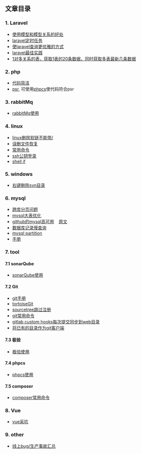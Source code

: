 ## 文章目录

### 1. Laravel
  - [使用模型和模型关系的好处](https://github.com/clms2/arcs/issues/1)
  - [laravel定时任务](https://divinglaravel.com/task-scheduling)
  - [使laravel查询更优雅的方式](https://segmentfault.com/a/1190000012987608)
  - [laravel最佳实践](https://github.com/clms2/arcs/issues/14)
  - [1对多关系的表，获取1表的20条数据，同时获取多表最新几条数据](https://github.com/clms2/arcs/issues/16)
  
### 2. php
  - <a href="https://segmentfault.com/a/1190000015098729" target="_blank">代码简洁</a>
  - [psr](https://psr.phphub.org/), 可使用[phpcs](https://github.com/squizlabs/PHP_CodeSniffer)使代码符合psr
  
### 3. rabbitMq
  - [rabbitMq使用](https://github.com/clms2/arcs/issues/2)
  
### 4. linux
  - [linux删除软链不能带/](https://github.com/clms2/arcs/issues/4)
  - [误删文件恢复](https://github.com/clms2/arcs/issues/3)
  - [常用命令](https://github.com/clms2/arcs/issues/8)
  - [ssh公钥登录](https://github.com/clms2/arcs/issues/18)
  - [shell if](https://www.cnblogs.com/aaronLinux/p/7074725.html)
  
### 5. windows
  - [右键删除svn目录](https://raw.githubusercontent.com/clms2/arcs/master/res/other/delete_svn_folder.reg)
  
### 6. mysql
  - [跨库分页问题](https://cloud.tencent.com/developer/article/1048654)
  - [mysql大表优化](https://segmentfault.com/a/1190000006158186)
  - [github的mysql高可用](http://blog.jobbole.com/114200/)&nbsp;&nbsp;&nbsp;&nbsp;[原文](https://githubengineering.com/mysql-high-availability-at-github/)
  - [数据库记录慢查询](https://github.com/clms2/arcs/issues/13)
  - [mysql partition](https://github.com/clms2/arcs/issues/15)
  - [手册](https://dev.mysql.com/doc/refman/5.7/en/)
  
### 7. tool
#### 7.1 sonarQube
  - [sonarQube使用](https://github.com/clms2/arcs/issues/7)
  
#### 7.2 Git
  - [git手册](https://git-scm.com/book/zh/v2)
  - [tortoiseGit](https://github.com/clms2/arcs/raw/master/res/exe/tortoiseGit64.zip)
  - [sourcetree跳过注册](https://github.com/clms2/arcs/issues/10)
  - [git常用命令](https://github.com/clms2/arcs/issues/11)
  - [gitlab custom hooks每次提交同步到web目录](https://github.com/clms2/arcs/issues/17)
  - [将已有的目录作为git客户端](https://github.com/clms2/arcs/issues/19)

#### 7.3 极验
  - [极验使用](https://github.com/clms2/arcs/issues/12)

#### 7.4 phpcs
  - [phpcs使用](https://segmentfault.com/a/1190000015971297)
  
#### 7.5 composer
  - [composer常用命令](https://github.com/clms2/arcs/issues/20)

### 8. Vue
 - [vue采坑](https://github.com/clms2/arcs/issues/21)

### 9. other
  - [线上bug/生产事故汇总](https://github.com/clms2/arcs/issues/9)
<!--  - [阳明心学总结](https://github.com/clms2/arcs/blob/master/res/txt/ym.md)->

